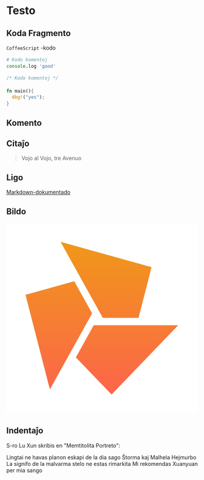 [Markdown tutmondaj komentoj]:#

# Testo

## Koda Fragmento

`CoffeeScript` -kodo

```coffee
# Kodo komentoj
console.log 'good'


```

```rust
/* Kodo komentoj */

fn main(){
  dbg!("yes");
}
```

## Komento

<!-- HTML 注释 --> 

<!-- 多行注释 --> 

## Citaĵo

> Vojo al Vojo, tre Avenuo

## Ligo

[Markdown-dokumentado](https://github.com/xxai-art/xxai-art-md)

## Bildo

![xxAI.Art Marka Identeco](https://raw.githubusercontent.com/xxai-art/web/main/file/svg/logo.svg)

## Indentaĵo

S-ro Lu Xun skribis en "Memtitolita Portreto":

  Lingtai ne havas planon eskapi de la dia sago
  Ŝtorma kaj Malhela Hejmurbo
  La signifo de la malvarma stelo ne estas rimarkita
  Mi rekomendas Xuanyuan per mia sango

